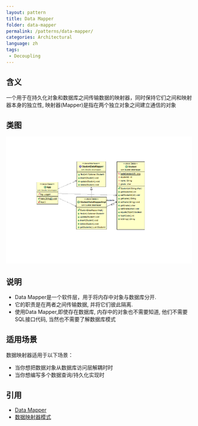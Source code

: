 ```yaml
---
layout: pattern
title: Data Mapper
folder: data-mapper
permalink: /patterns/data-mapper/
categories: Architectural
language: zh
tags:
 - Decoupling
---
```


## 含义
一个用于在持久化对象和数据库之间传输数据的映射器，同时保持它们之间和映射器本身的独立性, 映射器(Mapper)是指在两个独立对象之间建立通信的对象

## 类图
![alt text](../data-mapper/etc/data-mapper.png "Data Mapper")

## 说明
   
* Data Mapper是一个软件层，用于将内存中对象与数据库分开.
* 它的职责是在两者之间传输数据, 并将它们彼此隔离.
* 使用Data Mapper,即使存在数据库, 内存中的对象也不需要知道, 他们不需要SQL接口代码, 当然也不需要了解数据库模式 

## 适用场景
数据映射器适用于以下场景：

* 当你想把数据对象从数据库访问层解耦时时
* 当你想编写多个数据查询/持久化实现时

## 引用

* [Data Mapper](http://richard.jp.leguen.ca/tutoring/soen343-f2010/tutorials/implementing-data-mapper/)
* [数据映射器模式](https://www.jdon.com/51931)